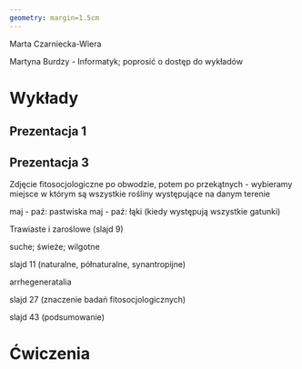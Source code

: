 ```yaml
---
geometry: margin=1.5cm
---
```


Marta Czarniecka-Wiera

Martyna Burdzy - Informatyk; poprosić o dostęp do wykładów

# Wykłady

## Prezentacja 1



## Prezentacja 3

Zdjęcie fitosocjologiczne
po obwodzie, potem po przekątnych - wybieramy miejsce w którym są wszystkie rośliny występujące na danym terenie

maj - paź: pastwiska
maj - paź: łąki (kiedy występują wszystkie gatunki)

Trawiaste i zaroślowe (slajd 9)

suche; świeże; wilgotne

slajd 11 (naturalne, półnaturalne, synantropijne)

arrhegeneratalia

slajd 27 (znaczenie badań fitosocjologicznych)

slajd 43 (podsumowanie)


# Ćwiczenia
